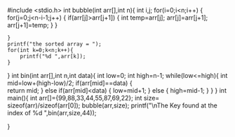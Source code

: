 #include <stdio.h>
int bubble(int arr[],int n){
    int i,j;
    for(i=0;i<n;i++)
    {
        for(j=0;j<n-i-1;j++)
        {
            if(arr[j]>arr[j+1])
            {
                int temp=arr[j];
                arr[j]=arr[j+1];
                arr[j+1]=temp;
            }
        }
        

    }
    printf("the sorted array = ");
    for(int k=0;k<n;k++){
        printf("%d ",arr[k]);
    }
}
int bin(int arr[],int n,int data){
    int low=0;
    int high=n-1;
    while(low<=high){
        int mid=low+(high-low)/2;
        if(arr[mid]==data)
        {     
                return mid;
        }
        else if(arr[mid]<data)
        {
            low=mid+1;
        }
        else
        {
            high=mid-1;
        }
    }
}
int main(){
    int arr[]={99,88,33,44,55,87,69,22};
    int size= sizeof(arr)/sizeof(arr[0]);
    bubble(arr,size);
    printf("\nThe Key found at the index of %d ",bin(arr,size,44));

}
